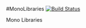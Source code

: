 #MonoLibraries [![Build Status](https://travis-ci.org/Schumix/MonoLibraries.png?branch=master)](https://travis-ci.org/Schumix/MonoLibraries)

Mono Libraries
